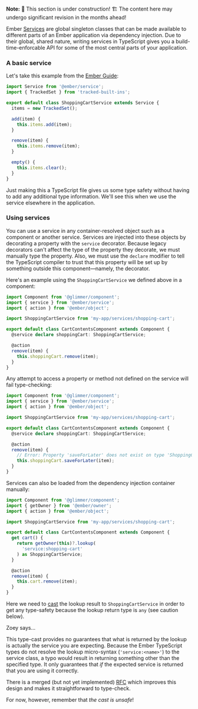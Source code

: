 **Note:** 🚧 This section is under construction! 🏗️ The content here may undergo significant revision in the months ahead!

Ember [Services][services] are global singleton classes that can be made available to different parts of an Ember application via dependency injection. Due to their global, shared nature, writing services in TypeScript gives you a build-time-enforcable API for some of the most central parts of your application.

[services]: ../../../services/

### A basic service

Let's take this example from the [Ember Guide](../../services/#toc_defining-services):

```typescript {data-filename="app/services/shopping-cart.ts"}
import Service from '@ember/service';
import { TrackedSet } from 'tracked-built-ins';

export default class ShoppingCartService extends Service {
  items = new TrackedSet();

  add(item) {
    this.items.add(item);
  }

  remove(item) {
    this.items.remove(item);
  }

  empty() {
    this.items.clear();
  }
}
```

Just making this a TypeScript file gives us some type safety without having to add any additional type information. We'll see this when we use the service elsewhere in the application.

### Using services

You can use a service in any container-resolved object such as a component or another service. Services are injected into these objects by decorating a property with the `service` decorator. Because legacy decorators can't affect the type of the property they decorate, we must manually type the property. Also, we must use the `declare` modifier to tell the TypeScript compiler to trust that this property will be set up by something outside this component—namely, the decorator.

Here's an example using the `ShoppingCartService` we defined above in a component:

```typescript {data-filename="app/components/cart-contents.ts"}
import Component from '@glimmer/component';
import { service } from '@ember/service';
import { action } from '@ember/object';

import ShoppingCartService from 'my-app/services/shopping-cart';

export default class CartContentsComponent extends Component {
  @service declare shoppingCart: ShoppingCartService;

  @action
  remove(item) {
    this.shoppingCart.remove(item);
  }
}
```

Any attempt to access a property or method not defined on the service will fail type-checking:

```typescript {data-filename="app/components/cart-contents.ts"}
import Component from '@glimmer/component';
import { service } from '@ember/service';
import { action } from '@ember/object';

import ShoppingCartService from 'my-app/services/shopping-cart';

export default class CartContentsComponent extends Component {
  @service declare shoppingCart: ShoppingCartService;

  @action
  remove(item) {
    // Error: Property 'saveForLater' does not exist on type 'ShoppingCartService'.
    this.shoppingCart.saveForLater(item);
  }
}
```

Services can also be loaded from the dependency injection container manually:

```typescript {data-filename="app/components/cart-contents.ts"}
import Component from '@glimmer/component';
import { getOwner } from '@ember/owner';
import { action } from '@ember/object';

import ShoppingCartService from 'my-app/services/shopping-cart';

export default class CartContentsComponent extends Component {
  get cart() {
    return getOwner(this)?.lookup(
      'service:shopping-cart'
    ) as ShoppingCartService;
  }

  @action
  remove(item) {
    this.cart.remove(item);
  }
}
```

Here we need to [cast] the lookup result to `ShoppingCartService` in order to get any type-safety because the lookup return type is `any` (see caution below).

[cast]: https://www.typescriptlang.org/docs/handbook/2/everyday-types.html#type-assertions

<div class="cta">
  <div class="cta-note">
    <div class="cta-note-body">
      <div class="cta-note-heading">Zoey says...</div>
      <div class="cta-note-message">
        <p>
        This type-cast provides no guarantees that what is returned by the lookup is actually the service you are expecting. Because the Ember TypeScript types do not resolve the lookup micro-syntax (<code>'service:&lt;name&gt;'</code>) to the service class, a typo would result in returning something other than the specified type. It only guarantees that <i>if</i> the expected service is returned that you are using it correctly.
        </p>
        <p>
        There is a merged (but not yet implemented) <a href="https://emberjs.github.io/rfcs/0585-improved-ember-registry-apis.html">RFC</a> which improves this design and makes it straightforward to type-check.
        </p>
        <p>
        For now, however, remember that <i>the cast is unsafe</i>!
        </p>
      </div>
    </div>
    <img src="/images/mascots/zoey.png" role="presentation" alt="">
  </div>
</div>
